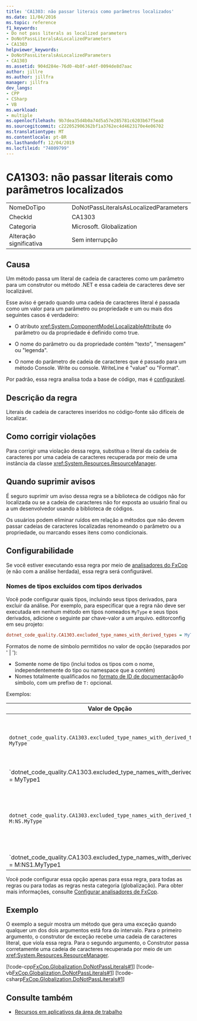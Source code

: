 ```yaml
---
title: 'CA1303: não passar literais como parâmetros localizados'
ms.date: 11/04/2016
ms.topic: reference
f1_keywords:
- Do not pass literals as localized parameters
- DoNotPassLiteralsAsLocalizedParameters
- CA1303
helpviewer_keywords:
- DoNotPassLiteralsAsLocalizedParameters
- CA1303
ms.assetid: 904d284e-76d0-4b8f-a4df-0094de8d7aac
author: jillre
ms.author: jillfra
manager: jillfra
dev_langs:
- CPP
- CSharp
- VB
ms.workload:
- multiple
ms.openlocfilehash: 9b7dea35d4b0a74d5a57e285781c6203b67f5ea8
ms.sourcegitcommit: c222052906362bf1a3762ec4d4623170e4e06702
ms.translationtype: MT
ms.contentlocale: pt-BR
ms.lasthandoff: 12/04/2019
ms.locfileid: "74809799"
---
```

# <a name="ca1303-do-not-pass-literals-as-localized-parameters"></a>CA1303: não passar literais como parâmetros localizados

|||
|-|-|
|NomeDoTipo|DoNotPassLiteralsAsLocalizedParameters|
|CheckId|CA1303|
|Categoria|Microsoft. Globalization|
|Alteração significativa|Sem interrupção|

## <a name="cause"></a>Causa

Um método passa um literal de cadeia de caracteres como um parâmetro para um construtor ou método .NET e essa cadeia de caracteres deve ser localizável.

Esse aviso é gerado quando uma cadeia de caracteres literal é passada como um valor para um parâmetro ou propriedade e um ou mais dos seguintes casos é verdadeiro:

- O atributo <xref:System.ComponentModel.LocalizableAttribute> do parâmetro ou da propriedade é definido como true.

- O nome do parâmetro ou da propriedade contém "texto", "mensagem" ou "legenda".

- O nome do parâmetro de cadeia de caracteres que é passado para um método Console. Write ou console. WriteLine é "value" ou "Format".

Por padrão, essa regra analisa toda a base de código, mas é [configurável](#configurability).

## <a name="rule-description"></a>Descrição da regra

Literais de cadeia de caracteres inseridos no código-fonte são difíceis de localizar.

## <a name="how-to-fix-violations"></a>Como corrigir violações

Para corrigir uma violação dessa regra, substitua o literal da cadeia de caracteres por uma cadeia de caracteres recuperada por meio de uma instância da classe <xref:System.Resources.ResourceManager>.

## <a name="when-to-suppress-warnings"></a>Quando suprimir avisos

É seguro suprimir um aviso dessa regra se a biblioteca de códigos não for localizada ou se a cadeia de caracteres não for exposta ao usuário final ou a um desenvolvedor usando a biblioteca de códigos.

Os usuários podem eliminar ruídos em relação a métodos que não devem passar cadeias de caracteres localizadas renomeando o parâmetro ou a propriedade, ou marcando esses itens como condicionais.

## <a name="configurability"></a>Configurabilidade

Se você estiver executando essa regra por meio de [analisadores do FxCop](install-fxcop-analyzers.md) (e não com a análise herdada), essa regra será configurável.

### <a name="excluded-type-names-with-derived-types"></a>Nomes de tipos excluídos com tipos derivados

Você pode configurar quais tipos, incluindo seus tipos derivados, para excluir da análise. Por exemplo, para especificar que a regra não deve ser executada em nenhum método em tipos nomeados `MyType` e seus tipos derivados, adicione o seguinte par chave-valor a um arquivo. editorconfig em seu projeto:

```ini
dotnet_code_quality.CA1303.excluded_type_names_with_derived_types = MyType
```

Formatos de nome de símbolo permitidos no valor de opção (separados por ' | '):
  - Somente nome de tipo (inclui todos os tipos com o nome, independentemente do tipo ou namespace que a contém)
  - Nomes totalmente qualificados no [formato de ID de documentação](https://github.com/dotnet/csharplang/blob/master/spec/documentation-comments.md#id-string-format)do símbolo, com um prefixo de `T:` opcional.

Exemplos:

| Valor de Opção | Resumo |
| --- | --- |
|`dotnet_code_quality.CA1303.excluded_type_names_with_derived_types = MyType` | Corresponde a todos os tipos chamados ' com MyType ' e todos os seus tipos derivados na compilação
|`dotnet_code_quality.CA1303.excluded_type_names_with_derived_types = MyType1|MyType2` | Corresponde a todos os tipos nomeados ' MyType1 ' ou ' MyType2 ' e todos os seus tipos derivados na compilação
|`dotnet_code_quality.CA1303.excluded_type_names_with_derived_types = M:NS.MyType` | Corresponde ao tipo específico ' com MyType ' com o nome totalmente qualificado fornecido e todos os seus tipos derivados
|`dotnet_code_quality.CA1303.excluded_type_names_with_derived_types = M:NS1.MyType1|M:NS2.MyType2` | Corresponde a tipos específicos ' MyType1 ' e ' MyType2 ' com os respectivos nomes totalmente qualificados e todos os seus tipos derivados

Você pode configurar essa opção apenas para essa regra, para todas as regras ou para todas as regras nesta categoria (globalização). Para obter mais informações, consulte [Configurar analisadores de FxCop](configure-fxcop-analyzers.md).

## <a name="example"></a>Exemplo

O exemplo a seguir mostra um método que gera uma exceção quando qualquer um dos dois argumentos está fora do intervalo. Para o primeiro argumento, o construtor de exceção recebe uma cadeia de caracteres literal, que viola essa regra. Para o segundo argumento, o Construtor passa corretamente uma cadeia de caracteres recuperada por meio de um <xref:System.Resources.ResourceManager>.

[!code-cpp[FxCop.Globalization.DoNotPassLiterals#1](../code-quality/codesnippet/CPP/ca1303-do-not-pass-literals-as-localized-parameters_1.cpp)]
[!code-vb[FxCop.Globalization.DoNotPassLiterals#1](../code-quality/codesnippet/VisualBasic/ca1303-do-not-pass-literals-as-localized-parameters_1.vb)]
[!code-csharp[FxCop.Globalization.DoNotPassLiterals#1](../code-quality/codesnippet/CSharp/ca1303-do-not-pass-literals-as-localized-parameters_1.cs)]

## <a name="see-also"></a>Consulte também

- [Recursos em aplicativos da área de trabalho](/dotnet/framework/resources/index)
